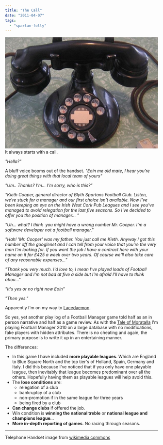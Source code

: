 ```yaml
---
title: "The Call"
date: "2011-04-07"
tags: 
  - "spartan-folly"
---
```


[![](/assets/img/Telephone_web.jpg "Telephone_web")](http://spurious-logic.net/the-call)It always starts with a call.

_"Hello?"_

A bluff voice booms out of the handset. _"Eoin me old mate, I hear you're doing great things with that local team of yours"_

_"Um.. Thanks? I'm... I'm sorry, who is this?"_

_"Kieth Cooper, general director of Blyth Spartans Football Club. Listen, we're stuck for a manager and our first choice isn't available. Now I've been keeping an eye on the Irish West Cork Pub Leagues and I see you've managed to avoid relegation for the last five seasons. So I've decided to offer you the position of manager... "_

_"Uh... what? I think  you might have a wrong number Mr. Cooper. I'm a software developer not a football manager."_

_"Hah! 'Mr. Cooper' was my father. You just call me Kieth. Anyway I got this number off the googlenet and I can tell from your voice that you're the very man I'm looking for. If you want the job I have a contract here with your name on it for £425 a week over two years. Of course we'll also take care of any reasonable expenses..."_

_"Thank you very much. I'd love to, I mean I've played loads of Football Manager and I'm not bad at five a side but I'm afraid I'll have to think abou..."_

_"It's yes or no right now Eoin"_

_"Then yes."_

Apparently I'm on my way to [Lacedaemon](http://en.wikipedia.org/wiki/Sparta).

So yes, yet another play log of a Football Manager game told half as an in person narrative and half as a game review. As with the [Tale of Moratalla](http://spurious-logic.net/?cat=24) I'm playing Football Manager 2010 on a large database with no modifications, fake players with hidden attributes. There is no cheating and again, the primary purpose is to write it up in an entertaining manner.

The differences:

- In this game I have included **more playable leagues**. Which are England to Blue Square North and the top tier's of Holland, Spain, Germany and Italy. I did this because I've noticed that if you only have one playable league, then inevitably that league becomes predominant over all the others. Hopefully having them as playable leagues will help avoid this.
- The **lose conditions** are:
    - relegation of a club
    - bankruptcy of a club
    - non-promotion if in the same league for three years
    - being fired by a club
- **Can change clubs** if offered the job.
- Win condition is **winning the national treble** or **national league and champions league**…
- **More in-depth reporting of games**. No racing through seasons.

* * *

Telephone Handset image from [wikimedia commons](http://commons.wikimedia.org/wiki/File:Western_electric_201_telephone.jpg?uselang=en-gb)
